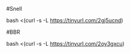 #Snell

bash <(curl -s -L https://tinyurl.com/2gj5ucnd)

#BBR

bash <(curl -s -L https://tinyurl.com/2oy3gxcu)
